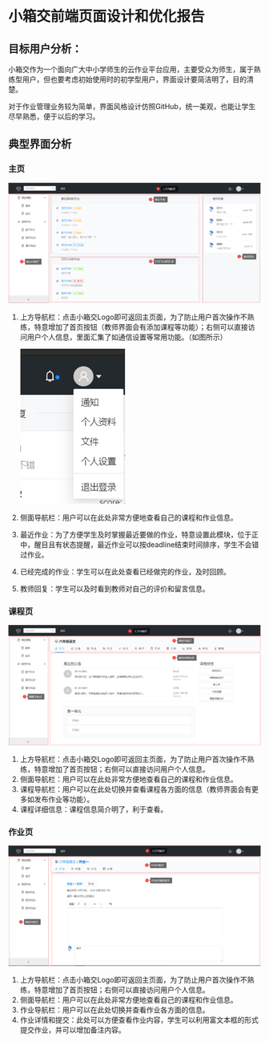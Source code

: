 # 小箱交前端页面设计和优化报告

## 目标用户分析：

小箱交作为一个面向广大中小学师生的云作业平台应用，主要受众为师生，属于熟练型用户，但也要考虑初始使用时的初学型用户，界面设计要简洁明了，目的清楚。

对于作业管理业务较为简单，界面风格设计仿照GitHub，统一美观，也能让学生尽早熟悉，便于以后的学习。

## 典型界面分析

### 主页

![image-20201204212331170](页码设计和优化报告.assets/image-20201204212331170.png)

1. 上方导航栏：点击小箱交Logo即可返回主页面，为了防止用户首次操作不熟练，特意增加了首页按钮（教师界面会有添加课程等功能）；右侧可以直接访问用户个人信息，里面汇集了如通信设置等常用功能。（如图所示）

   ![image-20201204205122624](页码设计和优化报告.assets/image-20201204205122624.png)

2. 侧面导航栏：用户可以在此处非常方便地查看自己的课程和作业信息。

3. 最近作业：为了方便学生及时掌握最近要做的作业，特意设置此模块，位于正中，醒目且有状态提醒，最近作业可以按deadline结束时间排序，学生不会错过作业。

4. 已经完成的作业：学生可以在此处查看已经做完的作业，及时回顾。

5. 教师回复：学生可以及时看到教师对自己的评价和留言信息。


### 课程页

![image-20201204212519296](页码设计和优化报告.assets/image-20201204212519296.png)

1. 上方导航栏：点击小箱交Logo即可返回主页面，为了防止用户首次操作不熟练，特意增加了首页按钮；右侧可以直接访问用户个人信息。
2. 侧面导航栏：用户可以在此处非常方便地查看自己的课程和作业信息。
3. 课程导航栏：用户可以在此处切换并查看课程各方面的信息（教师界面会有更多如发布作业等功能）。
4. 课程详细信息：课程信息简介明了，利于查看。

### 作业页

![image-20201204212645639](页码设计和优化报告.assets/image-20201204212645639.png)

1. 上方导航栏：点击小箱交Logo即可返回主页面，为了防止用户首次操作不熟练，特意增加了首页按钮；右侧可以直接访问用户个人信息。
2. 侧面导航栏：用户可以在此处非常方便地查看自己的课程和作业信息。
3. 作业导航栏：用户可以在此处切换并查看作业各方面的信息。
4. 作业详情和提交：此处可以方便查看作业内容，学生可以利用富文本框的形式提交作业，并可以增加备注内容。